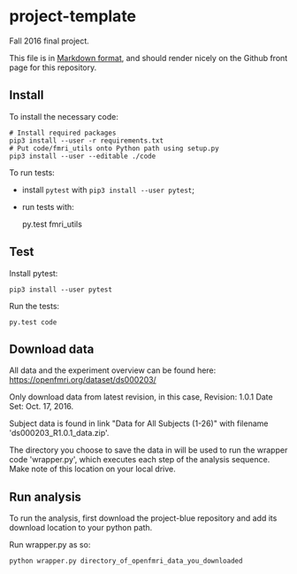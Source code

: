 # project-template

Fall 2016 final project.

This file is in [Markdown
format](http://daringfireball.net/projects/markdown), and should render nicely
on the Github front page for this repository.

## Install

To install the necessary code:

    # Install required packages
    pip3 install --user -r requirements.txt
    # Put code/fmri_utils onto Python path using setup.py
    pip3 install --user --editable ./code

To run tests:

* install `pytest` with ``pip3 install --user pytest``;
* run tests with:

    py.test fmri_utils

## Test

Install pytest:

    pip3 install --user pytest

Run the tests:

    py.test code

## Download data

All data and the experiment overview can be found here: https://openfmri.org/dataset/ds000203/

Only download data from latest revision, in this case, Revision: 1.0.1 Date Set: Oct. 17, 2016.

Subject data is found in link "Data for All Subjects (1-26)" with filename 'ds000203_R1.0.1_data.zip'.

The directory you choose to save the data in will be used to run the wrapper code 'wrapper.py', which executes each step of the analysis sequence. Make note of this location on your local drive.

## Run analysis

To run the analysis, first download the project-blue repository and add its download location to your python path.

Run wrapper.py as so:

    python wrapper.py directory_of_openfmri_data_you_downloaded
